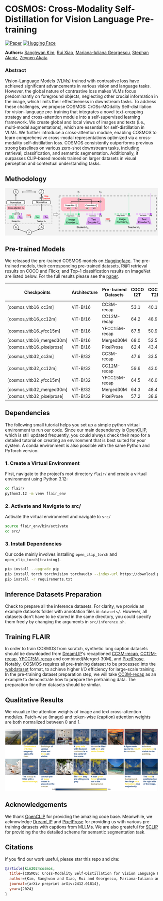 # COSMOS: Cross-Modality Self-Distillation for Vision Language Pre-training
[![Paper](https://img.shields.io/badge/paper-arxiv.2412.03561-B31B1B.svg)](https://arxiv.org/abs/2412.01814)
[![Hugging Face](https://img.shields.io/badge/HuggingFace-FLAIR-FFD700?logo=huggingface&logoColor=yellow)](https://huggingface.co/sankim2/cosmos)


**Authors:** [Sanghwan Kim](https://kim-sanghwan.github.io/), [Rui Xiao](https://www.eml-munich.de/people/rui-xiao), [Mariana-Iuliana Georgescu](https://lilygeorgescu.github.io/), [Stephan Alaniz](https://www.eml-munich.de/people/stephan-alaniz), [Zeynep Akata](https://www.eml-munich.de/people/zeynep-akata)

### Abstract
Vision-Language Models (VLMs) trained with contrastive loss have achieved significant advancements in various vision and language tasks. However, the global nature of contrastive loss makes VLMs focus predominantly on foreground objects, neglecting other crucial information in the image, which limits their effectiveness in downstream tasks. To address these challenges, we propose COSMOS: CrOSs-MOdality Self-distillation for vision-language pre-training that integrates a novel text-cropping strategy and cross-attention module into a self-supervised learning framework. We create global and local views of images and texts (i.e., multi-modal augmentations), which are essential for self-distillation in VLMs. We further introduce a cross-attention module, enabling COSMOS to learn comprehensive cross-modal representations optimized via a cross-modality self-distillation loss. COSMOS consistently outperforms previous strong baselines on various zero-shot downstream tasks, including retrieval, classification, and semantic segmentation. Additionally, it surpasses CLIP-based models trained on larger datasets in visual perception and contextual understanding tasks. 

## Methodology
![](assets/framework.png "An overview of COSMOS")

## Pre-trained Models

We released the pre-trained COSMOS models on [Huggingface](https://huggingface.co/sankim2/cosmos). The pre-trained models, their corresponding pre-trained datasets, R@1 retrieval results on COCO and Flickr, and Top-1 classification results on ImageNet are listed below. For the full results please see the [paper](https://arxiv.org/abs/2412.01814).

| **Checkpoints**                                                                                            | **Architecture** | **Pre-trained Datasets** | **COCO I2T** | **COCO T2I** | **Flickr I2T** | **Flickr T2I** | **IN Top-1** |
|------------------------------------------------------------------------------------------------------------|------------------|--------------|--------------|----------------|----------------|----------------|----------------|
| [cosmos_vitb16_cc3m]         | ViT-B/16 |       CC3M-recap         | 53.1         | 40.1         | 84.1           | 68.6           |37.1           |
| [cosmos_vitb16_cc12m]        | ViT-B/16 | CC12M-recap              | 64.2         | 48.9         | 91.4           | 76.2           |51.4           |
| [cosmos_vitb16_yfcc15m]      | ViT-B/16 | YFCC15M-recap            | 67.5         | 50.9         | 92.6           | 79.6           |52.4           |
| [cosmos_vitb16_merged30m]    | ViT-B/16 | Merged30M                | 68.0         | 52.5         | 92.9           | 80.3           |57.6           |
| [cosmos_vitb16_pixelprose]   | ViT-B/16 | PixelProse               | 62.4         | 43.4         | 89.9           | 73.6           |59.6           |
| [cosmos_vitb32_cc3m]         | ViT-B/32 |  CC3M-recap              | 47.6         | 33.5         | 74.3           | 59.2           |33.0           |
| [cosmos_vitb32_cc12m]        | ViT-B/32 | CC12M-recap              | 59.6         | 43.0         | 86.5           | 69.8           |46.7           |
| [cosmos_vitb32_yfcc15m]      | ViT-B/32 | YFCC15M-recap            | 64.5         | 46.0         | 90.2           | 73.3           |48.1           |
| [cosmos_vitb32_merged30m]    | ViT-B/32 | Merged30M                | 64.3         | 48.4         | 89.9           | 76.1           |53.4           |
| [cosmos_vitb32_pixelprose]   | ViT-B/32 | PixelProse               | 57.2         | 38.9         | 85.6           | 66.3           |54.3           |

## Dependencies
The following small tutorial helps you set up a simple python virtual environment to run our code. Since our main dependency is [OpenCLIP](https://github.com/mlfoundations/open_clip), which is still updated frequently, you could always check their repo for a detailed tutorial on creating an environment that is best suited for your system. A conda environment is also possible with the same Python and PyTorch version.
### 1. Create a Virtual Environment
First, navigate to the project’s root directory `flair/` and create a virtual environment using Python 3.12:
```bash
cd flair/
python3.12 -m venv flair_env
```
### 2. Activate and Navigate to src/
Activate the virtual environment and navigate to `src/`
```bash
source flair_env/bin/activate
cd src/
```

### 3. Install Dependencies
Our code mainly involves installing `open_clip_torch` and `open_clip_torch[training]`.
```bash
pip install --upgrade pip
pip install torch torchvision torchaudio --index-url https://download.pytorch.org/whl/cu124
pip install -r requirements.txt
```

## Inference Datasets Preparation
Check to prepare all the inference datasets. For clarity, we provide an example datasets folder with annotation files in `datasets/`. However, all datasets don't have to be stored in the same directory, you could specify them freely by changing the arguments in `src/inference.sh`.

## Training FLAIR
In order to train COSMOS from scratch, synthetic long caption datasets should be downloaded from [DreamLIP](https://github.com/ant-research/DreamLIP)'s recaptioned [CC3M-recap](https://huggingface.co/datasets/qidouxiong619/dreamlip_long_captions), [CC12M-recap](https://huggingface.co/datasets/qidouxiong619/dreamlip_long_captions), [YFCC15M-recap](https://huggingface.co/datasets/qidouxiong619/dreamlip_long_captions) and combined(Merged-30M), and [PixelProse](https://huggingface.co/datasets/tomg-group-umd/pixelprose). Notably, COSMOS requires all pre-training dataset to be processed into the [webdataset](https://github.com/webdataset/webdataset) format, to achieve higher I/O efficiency for large-scale training. In the pre-training dataset preparation step, we will take [CC3M-recap](https://huggingface.co/datasets/qidouxiong619/dreamlip_long_captions) as an example to demonstrate how to prepare the pretraining data. The preparation for other datasets should be similar.


## Qualitative Results

We visualize the attention weights of image and text cross-attention modules. Patch-wise (image) and token-wise (caption) attention weights are both normalized between 0 and 1.

![](assets/qualitative_results_supp.png "Qualitative Results")

## Acknowledgements
We thank [OpenCLIP](https://github.com/mlfoundations/open_clip) for providing the amazing code base. Meanwhile, we acknowledge [DreamLIP](https://github.com/zyf0619sjtu/DreamLIP) and [PixelProse](https://huggingface.co/datasets/tomg-group-umd/pixelprose) for providing us with various pre-training datasets with captions from MLLMs. We are also greateful for [SCLIP](https://github.com/wangf3014/SCLIP) for providing the the detailed scheme for semantic segmentation task.

## Citations
If you find our work useful, please star this repo and cite:

```bibtex
@article{kim2024cosmos,
  title={COSMOS: Cross-Modality Self-Distillation for Vision Language Pre-training},
  author={Kim, Sanghwan and Xiao, Rui and Georgescu, Mariana-Iuliana and Alaniz, Stephan and Akata, Zeynep},
  journal={arXiv preprint arXiv:2412.01814},
  year={2024}
}

